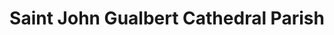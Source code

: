 ---
layout: repo
title: "Saint John Gualbert Cathedral Parish"
id: 13899
permalink: repos/13899/
---